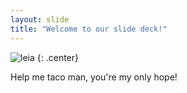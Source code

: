 ```yaml
---
layout: slide
title: "Welcome to our slide deck!"
---
```


![leia](https://cloud.githubusercontent.com/assets/16547949/25400918/17c5d2e4-29c2-11e7-92ef-79bacb424ef4.jpg)
{: .center}

Help me taco man, you're my only hope!

